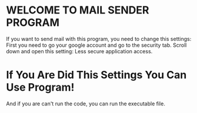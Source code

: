 # WELCOME TO MAIL SENDER PROGRAM

If you want to send mail with this program, you need to change this settings: First you need to go your google account and go to the security tab. Scroll down and open this setting: Less secure application access.

# If You Are Did This Settings You Can Use Program!

And if you are can't run the code, you can run the executable file.
